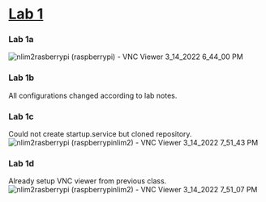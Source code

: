 
# [Lab 1](https://github.com/kevinwlu/iot/tree/master/lesson1)

### Lab 1a
![nlim2rasberrypi (raspberrypi) - VNC Viewer 3_14_2022 6_44_00 PM](https://user-images.githubusercontent.com/78889244/158273426-52f3ff42-b5c5-4888-860b-33b9379a1f35.png)

### Lab 1b
All configurations changed according to lab notes.

### Lab 1c
Could not create startup.service but cloned repository.
![nlim2rasberrypi (raspberrypinlim2) - VNC Viewer 3_14_2022 7_51_43 PM](https://user-images.githubusercontent.com/78889244/158279381-9cdcf3ac-dfbc-4449-93ad-0f67f81e6669.png)

### Lab 1d
Already setup VNC viewer from previous class.
![nlim2rasberrypi (raspberrypinlim2) - VNC Viewer 3_14_2022 7_51_07 PM](https://user-images.githubusercontent.com/78889244/158279452-fee28ae8-b716-4917-926c-d18072d45040.png)
